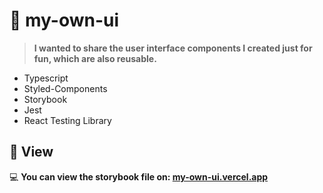 # 🧬 my-own-ui

> **I wanted to share the user interface components I created just for fun, which are also reusable.**

- Typescript
- Styled-Components
- Storybook
- Jest
- React Testing Library

## 🚀 View

💻 **You can view the storybook file on: [my-own-ui.vercel.app](https://my-own-ui.vercel.app/)**
